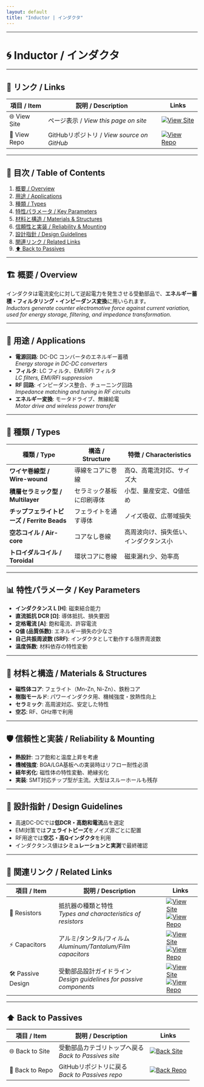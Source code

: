 ```yaml
---
layout: default
title: "Inductor | インダクタ"
---
```


---

# 🌀 Inductor / インダクタ

---

## 🔗 リンク / Links

| 項目 / Item | 説明 / Description | Links |
|-------------|-------------------|-------|
| 🌐 View Site | ページ表示 / *View this page on site* | [![View Site](https://img.shields.io/badge/View-Site-brightgreen?style=for-the-badge&logo=githubpages)](https://samizo-aitl.github.io/Edusemi-Plus/Assembly-Integration/Passives/Inductor/) |
| 📂 View Repo | GitHubリポジトリ / *View source on GitHub* | [![View Repo](https://img.shields.io/badge/View-Repo-blue?style=for-the-badge&logo=github)](https://github.com/Samizo-AITL/Edusemi-Plus/blob/main/Assembly-Integration/Passives/Inductor.md) |

---

## 📑 目次 / Table of Contents
1. [概要 / Overview](#-概要--overview)  
2. [用途 / Applications](#-用途--applications)  
3. [種類 / Types](#-種類--types)  
4. [特性パラメータ / Key Parameters](#-特性パラメータ--key-parameters)  
5. [材料と構造 / Materials & Structures](#-材料と構造--materials--structures)  
6. [信頼性と実装 / Reliability & Mounting](#-信頼性と実装--reliability--mounting)  
7. [設計指針 / Design Guidelines](#-設計指針--design-guidelines)  
8. [関連リンク / Related Links](#-関連リンク--related-links)  
9. [⬆️ Back to Passives](#️-back-to-passives)  

---

## 🏗 概要 / Overview
インダクタは電流変化に対して逆起電力を発生させる受動部品で、**エネルギー蓄積・フィルタリング・インピーダンス変換**に用いられます。  
*Inductors generate counter electromotive force against current variation, used for energy storage, filtering, and impedance transformation.*  

---

## 🎯 用途 / Applications
- **電源回路**: DC-DC コンバータのエネルギー蓄積  
  *Energy storage in DC-DC converters*  
- **フィルタ**: LC フィルタ、EMI/RFI フィルタ  
  *LC filters, EMI/RFI suppression*  
- **RF 回路**: インピーダンス整合、チューニング回路  
  *Impedance matching and tuning in RF circuits*  
- **エネルギー変換**: モータドライブ、無線給電  
  *Motor drive and wireless power transfer*  

---

## 🧩 種類 / Types
| 種類 / Type | 構造 / Structure | 特徴 / Characteristics |
|-------------|------------------|-------------------------|
| **ワイヤ巻線型 / Wire-wound** | 導線をコアに巻線 | 高Q、高電流対応、サイズ大 |
| **積層セラミック型 / Multilayer** | セラミック基板に印刷導体 | 小型、量産安定、Q値低め |
| **チップフェライトビーズ / Ferrite Beads** | フェライトを通す導体 | ノイズ吸収、広帯域損失 |
| **空芯コイル / Air-core** | コアなし巻線 | 高周波向け、損失低い、インダクタンス小 |
| **トロイダルコイル / Toroidal** | 環状コアに巻線 | 磁束漏れ少、効率高 |

---

## 📊 特性パラメータ / Key Parameters
- **インダクタンス L [H]**: 磁束結合能力  
- **直流抵抗 DCR [Ω]**: 導体抵抗、損失要因  
- **定格電流 [A]**: 飽和電流、許容電流  
- **Q値 (品質係数)**: エネルギー損失の少なさ  
- **自己共振周波数 (SRF)**: インダクタとして動作する限界周波数  
- **温度係数**: 材料依存の特性変動  

---

## 🧱 材料と構造 / Materials & Structures
- **磁性体コア**: フェライト（Mn-Zn, Ni-Zn）、鉄粉コア  
- **樹脂モールド**: パワーインダクタ用、機械強度・放熱性向上  
- **セラミック**: 高周波対応、安定した特性  
- **空芯**: RF、GHz帯で利用  

---

## 🛡 信頼性と実装 / Reliability & Mounting
- **熱設計**: コア飽和と温度上昇を考慮  
- **機械強度**: BGA/LGA基板への実装時はリフロー耐性必須  
- **経年劣化**: 磁性体の特性変動、絶縁劣化  
- **実装**: SMT対応チップ型が主流。大型はスルーホールも残存  

---

## 📝 設計指針 / Design Guidelines
- 高速DC-DCでは**低DCR・高飽和電流**品を選定  
- EMI対策では**フェライトビーズ**をノイズ源ごとに配置  
- RF用途では**空芯・高Qインダクタ**を利用  
- インダクタンス値は**シミュレーションと実測**で最終確認  

---

## 🔗 関連リンク / Related Links

| 項目 / Item | 説明 / Description | Links |
|-------------|-------------------|-------|
| 📘 Resistors | 抵抗器の種類と特性<br>*Types and characteristics of resistors* | [![View Site](https://img.shields.io/badge/View-Site-brightgreen?style=for-the-badge&logo=githubpages)](https://samizo-aitl.github.io/Edusemi-Plus/Assembly-Integration/Passives/Resistors/)<br>[![View Repo](https://img.shields.io/badge/View-Repo-blue?style=for-the-badge&logo=github)](https://github.com/Samizo-AITL/Edusemi-Plus/blob/main/Assembly-Integration/Passives/Resistors.md) |
| ⚡ Capacitors | アルミ/タンタル/フィルム<br>*Aluminum/Tantalum/Film capacitors* | [![View Site](https://img.shields.io/badge/View-Site-brightgreen?style=for-the-badge&logo=githubpages)](https://samizo-aitl.github.io/Edusemi-Plus/Assembly-Integration/Passives/Capacitors/)<br>[![View Repo](https://img.shields.io/badge/View-Repo-blue?style=for-the-badge&logo=github)](https://github.com/Samizo-AITL/Edusemi-Plus/blob/main/Assembly-Integration/Passives/Capacitors.md) |
| 🛠 Passive Design | 受動部品設計ガイドライン<br>*Design guidelines for passive components* | [![View Site](https://img.shields.io/badge/View-Site-brightgreen?style=for-the-badge&logo=githubpages)](https://samizo-aitl.github.io/Edusemi-Plus/Assembly-Integration/Passives/Passive-Design/)<br>[![View Repo](https://img.shields.io/badge/View-Repo-blue?style=for-the-badge&logo=github)](https://github.com/Samizo-AITL/Edusemi-Plus/blob/main/Assembly-Integration/Passives/Passive-Design.md) |

---

## ⬆️ Back to Passives

| 項目 / Item | 説明 / Description | Links |
|-------------|-------------------|-------|
| 🌐 Back to Site | 受動部品カテゴリトップへ戻る<br>*Back to Passives site* | [![Back Site](https://img.shields.io/badge/⬆️%20Back-Site-brightgreen?style=for-the-badge&logo=githubpages)](https://samizo-aitl.github.io/Edusemi-Plus/Assembly-Integration/Passives/) |
| 📂 Back to Repo | GitHubリポジトリに戻る<br>*Back to Passives repo* | [![Back Repo](https://img.shields.io/badge/⬆️%20Back-Repo-blue?style=for-the-badge&logo=github)](https://github.com/Samizo-AITL/Edusemi-Plus/tree/main/Assembly-Integration/Passives) |
